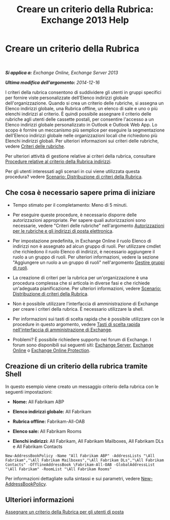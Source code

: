 ﻿---
title: 'Creare un criterio della Rubrica: Exchange 2013 Help'
TOCTitle: Creare un criterio della Rubrica
ms:assetid: 6359abaf-e6f6-4667-8c2b-3860728b39a9
ms:mtpsurl: https://technet.microsoft.com/it-it/library/Hh529931(v=EXCHG.150)
ms:contentKeyID: 50480808
ms.date: 05/22/2018
mtps_version: v=EXCHG.150
ms.translationtype: MT
---

# Creare un criterio della Rubrica

 

_**Si applica a:** Exchange Online, Exchange Server 2013_

_**Ultima modifica dell'argomento:** 2014-12-16_

I criteri della rubrica consentono di suddividere gli utenti in gruppi specifici per fornire viste personalizzate dell'Elenco indirizzi globale dell'organizzazione. Quando si crea un criterio delle rubriche, si assegna un Elenco indirizzi globale, una Rubrica offline, un elenco di sale e uno o più elenchi indirizzi al criterio. È quindi possibile assegnare il criterio delle rubriche agli utenti delle cassette postali, per consentire l'accesso a un Elenco indirizzi globale personalizzato in Outlook e Outlook Web App. Lo scopo è fornire un meccanismo più semplice per eseguire la segmentazione dell'Elenco indirizzi globale nelle organizzazioni locali che richiedono più Elenchi indirizzi globali. Per ulteriori informazioni sui criteri delle rubriche, vedere [Criteri delle rubriche](address-book-policies-exchange-2013-help.md).

Per ulteriori attività di gestione relative ai criteri della rubrica, consultare [Procedure relative al criterio della Rubrica indirizzi](address-book-policy-procedures-exchange-2013-help.md).

Per gli utenti interessati agli scenari in cui viene utilizzata questa procedura? vedere [Scenario: Distribuzione di criteri della Rubrica](scenario-deploying-address-book-policies-exchange-2013-help.md).

## Che cosa è necessario sapere prima di iniziare

  - Tempo stimato per il completamento: Meno di 5 minuti.

  - Per eseguire queste procedure, è necessario disporre delle autorizzazioni appropriate. Per sapere quali autorizzazioni sono necessarie, vedere "Criteri delle rubriche" nell'argomento [Autorizzazioni per le rubriche e gli indirizzi di posta elettronica](email-address-and-address-book-permissions-exchange-2013-help.md).

  - Per impostazione predefinita, in Exchange Online il ruolo Elenco di indirizzi non è assegnato ad alcun gruppo di ruoli. Per utilizzare cmdlet che richiedono il ruolo Elenco di indirizzi, è necessario aggiungere il ruolo a un gruppo di ruoli. Per ulteriori informazioni, vedere la sezione "Aggiungere un ruolo a un gruppo di ruoli" nell'argomento [Gestire gruppi di ruoli](manage-role-groups-exchange-2013-help.md).

  - La creazione di criteri per la rubrica per un'organizzazione è una procedura complessa che si articola in diverse fasi e che richiede un'adeguata pianificazione. Per ulteriori informazioni, vedere [Scenario: Distribuzione di criteri della Rubrica](scenario-deploying-address-book-policies-exchange-2013-help.md).

  - Non è possibile utilizzare l'interfaccia di amministrazione di Exchange per creare i criteri della rubrica. È necessario utilizzare la shell.

  - Per informazioni sui tasti di scelta rapida che è possibile utilizzare con le procedure in questo argomento, vedere [Tasti di scelta rapida nell'interfaccia di amministrazione di Exchange](keyboard-shortcuts-in-the-exchange-admin-center-exchange-online-protection-help.md).

  - Problemi? È possibile richiedere supporto nei forum di Exchange. I forum sono disponibili sui seguenti siti: [Exchange Server](https://go.microsoft.com/fwlink/p/?linkid=60612), [Exchange Online](https://go.microsoft.com/fwlink/p/?linkid=267542) o [Exchange Online Protection](https://go.microsoft.com/fwlink/p/?linkid=285351).

## Creazione di un criterio della rubrica tramite Shell

In questo esempio viene creato un messaggio criterio della rubrica con le seguenti impostazioni:

  - **Nome:**  All Fabrikam ABP

  - **Elenco indirizzi globale:**  All Fabrikam

  - **Rubrica offline:**  Fabrikam-All-OAB

  - **Elenco sale:**  All Fabrikam Rooms

  - **Elenchi indirizzi:**  All Fabrikam, All Fabrikam Mailboxes, All Fabrikam DLs e All Fabrikam Contacts

<!-- end list -->

    New-AddressBookPolicy -Name "All Fabrikam ABP" -AddressLists "\All Fabrikam","\All Fabrikam Mailboxes","\All Fabrikam DLs","\All Fabrikam Contacts" -OfflineAddressBook \Fabrikam-All-OAB -GlobalAddressList "\All Fabrikam" -RoomList "\All Fabrikam Rooms"

Per informazioni dettagliate sulla sintassi e sui parametri, vedere [New-AddressBookPolicy](https://technet.microsoft.com/it-it/library/hh529913\(v=exchg.150\)).

## Ulteriori informazioni

[Assegnare un criterio della Rubrica per gli utenti di posta](assign-an-address-book-policy-to-mail-users-exchange-2013-help.md)


